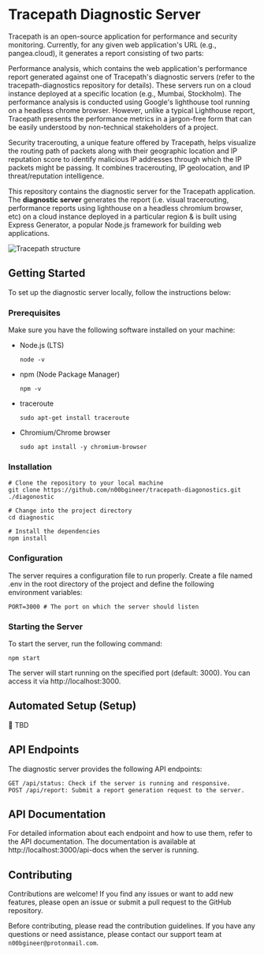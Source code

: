 # Tracepath Diagnostic Server

Tracepath is an open-source application for performance and security monitoring. Currently, for any given web application's URL (e.g., pangea.cloud), it generates a report consisting of two parts:

Performance analysis, which contains the web application's performance report generated against one of Tracepath's diagnostic servers (refer to the tracepath-diagnostics repository for details). These servers run on a cloud instance deployed at a specific location (e.g., Mumbai, Stockholm). The performance analysis is conducted using Google's lighthouse tool running on a headless chrome browser. However, unlike a typical Lighthouse report, Tracepath presents the performance metrics in a jargon-free form that can be easily understood by non-technical stakeholders of a project.

Security tracerouting, a unique feature offered by Tracepath, helps visualize the routing path of packets along with their geographic location and IP reputation score to identify malicious IP addresses through which the IP packets might be passing. It combines tracerouting, IP geolocation, and IP threat/reputation intelligence.

This repository contains the diagnostic server for the Tracepath application. The **diagnostic server** generates the report (i.e. visual tracerouting, performance reports using lighthouse on a headless chromium browser, etc) on a cloud instance deployed in a particular region & is built using Express Generator, a popular Node.js framework for building web applications.

![Tracepath structure](https://res.cloudinary.com/dgu9rv3om/image/upload/v1686484359/Screenshot_from_2023-06-11_17-21-44_oewpc4.png)

## Getting Started

To set up the diagnostic server locally, follow the instructions below:

### Prerequisites

Make sure you have the following software installed on your machine:

- Node.js (LTS)
  ```
  node -v
  ```
- npm (Node Package Manager)

  ```
  npm -v
  ```

- traceroute
  ```
  sudo apt-get install traceroute
  ```
- Chromium/Chrome browser

  ```
  sudo apt install -y chromium-browser
  ```

### Installation

```
# Clone the repository to your local machine
git clone https://github.com/n00bgineer/tracepath-diagonostics.git ./diagonostic

# Change into the project directory
cd diagnostic

# Install the dependencies
npm install
```

### Configuration

The server requires a configuration file to run properly. Create a file named .env in the root directory of the project and define the following environment variables:

```
PORT=3000 # The port on which the server should listen
```

### Starting the Server

To start the server, run the following command:

```
npm start
```

The server will start running on the specified port (default: 3000). You can access it via http://localhost:3000.

## Automated Setup (Setup)

🚧 TBD

## API Endpoints

The diagnostic server provides the following API endpoints:

```
GET /api/status: Check if the server is running and responsive.
POST /api/report: Submit a report generation request to the server.
```

## API Documentation

For detailed information about each endpoint and how to use them, refer to the API documentation. The documentation is available at http://localhost:3000/api-docs when the server is running.

## Contributing

Contributions are welcome! If you find any issues or want to add new features, please open an issue or submit a pull request to the GitHub repository.

Before contributing, please read the contribution guidelines. If you have any questions or need assistance, please contact our support team at `n00bgineer@protonmail.com`.
